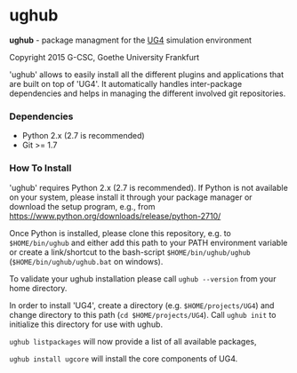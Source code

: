 # ughub #

**ughub** - package managment for the [UG4](https://github.com/UG4) simulation environment

Copyright 2015 G-CSC, Goethe University Frankfurt

'ughub' allows to easily install all the different plugins and applications that
are built on top of 'UG4'. It automatically handles inter-package dependencies
and helps in managing the different involved git repositories.

### Dependencies ###

- Python 2.x (2.7 is recommended)
- Git >= 1.7

### How To Install ###

'ughub' requires Python 2.x (2.7 is recommended). If Python is not available on
your system, please install it through your package manager or download the
setup program, e.g., from https://www.python.org/downloads/release/python-2710/

Once Python is installed, please clone this repository, e.g. to `$HOME/bin/ughub`
and either add this path to your PATH environment variable or create a link/shortcut
to the bash-script `$HOME/bin/ughub/ughub` (`$HOME/bin/ughub/ughub.bat` on windows).

To validate your ughub installation please call `ughub --version` from your home
directory.

In order to install 'UG4', create a directory (e.g. `$HOME/projects/UG4`) and change
directory to this path (`cd $HOME/projects/UG4`).
Call `ughub init` to initialize this directory for use with ughub.

`ughub listpackages` will now provide a list of all available packages,

`ughub install ugcore` will install the core components of UG4.

